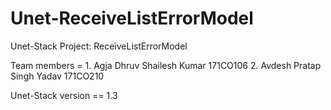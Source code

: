 # Unet-ReceiveListErrorModel
Unet-Stack Project: ReceiveListErrorModel

Team members = 1. Agja Dhruv Shailesh Kumar 171CO106
               2. Avdesh Pratap Singh Yadav 171CO210
               
Unet-Stack version == 1.3
               
               
